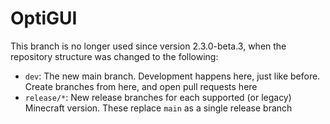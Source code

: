 # OptiGUI

This branch is no longer used since version 2.3.0-beta.3, when the repository structure was changed to the following:

* `dev`: The new main branch. Development happens here, just like before.
  Create branches from here, and open pull requests here
* `release/*`: New release branches for each supported (or legacy) Minecraft version.
  These replace `main` as a single release branch
